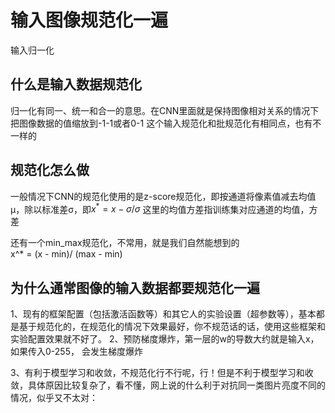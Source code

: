 # 输入图像规范化一遍
输入归一化

## 什么是输入数据规范化

归一化有同一、统一和合一的意思。在CNN里面就是保持图像相对关系的情况下把图像数据的值缩放到-1-1或者0-1 这个输入规范化和批规范化有相同点，也有不一样的

## 规范化怎么做

一般情况下CNN的规范化使用的是z-score规范化，即按通道将像素值减去均值μ，除以标准差σ，即$x^* = x - σ / σ$ 这里的均值方差指训练集对应通道的均值，方差

还有一个min_max规范化，不常用，就是我们自然能想到的   
x^* = (x - min)/ (max - min)

## 为什么通常图像的输入数据都要规范化一遍

1、现有的框架配置（包括激活函数等）和其它人的实验设置（超参数等），基本都是基于规范化的，在规范化的情况下效果最好，你不规范话的话，使用这些框架和实验配置效果就不好了。
2、预防梯度爆炸，第一层的w的导数大约就是输入x，如果传入0-255， 会发生梯度爆炸

3、有利于模型学习和收敛，不规范化行不行呢，行！但是不利于模型学习和收敛，具体原因比较复杂了，看不懂，网上说的什么利于对抗同一类图片亮度不同的情况，似乎又不太对：
